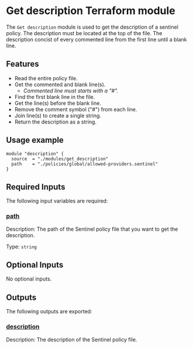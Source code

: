 # Get description Terraform module

The `Get description` module is used to get the description of a sentinel policy.
The description must be located at the top of the file. The description concist of
every commented line from the first line until a blank line.

## Features

* Read the entire policy file.
* Get the commented and blank line(s).
  * *Commented line must starts with a "#".*
* Find the first blank line in the file.
* Get the line(s) before the blank line.
* Remove the comment symbol ("#") from each line.
* Join line(s) to create a single string.
* Return the description as a string.

## Usage example

```hcl
module "description" {
  source  = "./modules/get_description"
  path    = "./policies/global/allowed-providers.sentinel"
}
```
<!-- BEGIN_TF_DOCS -->
## Required Inputs

The following input variables are required:

### <a name="input_path"></a> [path](#input\_path)

Description: The path of the Sentinel policy file that you want to get the description.

Type: `string`

## Optional Inputs

No optional inputs.

## Outputs

The following outputs are exported:

### <a name="output_description"></a> [description](#output\_description)

Description: The description of the Sentinel policy file.
<!-- END_TF_DOCS -->